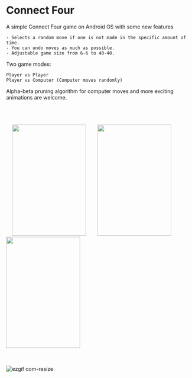 # Connect Four

A simple Connect Four game on Android OS with some new features

	- Selects a random move if one is not made in the specific amount of time.
	- You can undo moves as much as possible.
	- Adjustable game size from 6-6 to 40-40.


Two game modes:

    Player vs Player
    Player vs Computer (Computer moves randomly)

Alpha-beta pruning algorithm for computer moves and more exciting animations are welcome.




<br/><br/><br/>
&nbsp;&nbsp;&nbsp;
<img src="https://user-images.githubusercontent.com/23126077/44354460-8f4b2280-a4b2-11e8-8aab-6937d1ed485f.JPG" width="200" height="300">
&nbsp;&nbsp;&nbsp;&nbsp;&nbsp;&nbsp;
<img src="https://user-images.githubusercontent.com/23126077/44354457-8eb28c00-a4b2-11e8-9387-058b00f0109a.JPG" width="200" height="300">
&nbsp;&nbsp;&nbsp;&nbsp;&nbsp;&nbsp;
<img src="https://user-images.githubusercontent.com/23126077/44354459-8f4b2280-a4b2-11e8-9e80-a5a0b28bdafe.JPG" width="200" height="300">
<br/><br/><br/>

![ezgif com-resize](https://user-images.githubusercontent.com/23126077/44355676-e9011c00-a4b5-11e8-916f-b00d7eb62119.gif)
